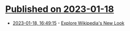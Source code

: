 # [Published on 2023-01-18](index.md)

* [2023-01-18, 16:49:15](https://news.ycombinator.com/item?id=34429175) - [Explore Wikipedia's New Look](https://wikimediafoundation.org/wikipedia-desktop/)
